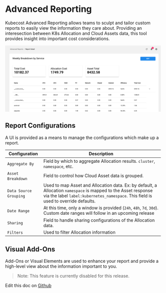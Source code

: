 Advanced Reporting
======

Kubecost Advanced Reporting allows teams to sculpt and tailor custom reports to easily view the information they care about. Providing an interesection between K8s Allocation and Cloud Assets data, this tool provides insight into important cost considerations.


![Kubecost Advanced Reporting UI](https://raw.githubusercontent.com/kubecost/docs/main/images/sample-advanced-report.png)



## Report Configurations

A UI is provided as a means to manage the configurations which make up a report.

| Configuration | Description |
|---------|-----------|
| `Aggregate By` |  Field by which to aggregate Allocation results. `cluster`, `namespace`, etc.|
| `Asset Breakdown` | Field to control how Cloud Asset data is grouped. |
| `Data Source Grouping` | Used to map Asset and Allocation data. Ex: by default, a Allocation `namespace` is mapped to the Asset response via the label `label:kubernetes_namespace`. This field is used to override defaults. |
| `Date Range` | At this time, only a window is provided (`24h`, `48h`, `7d`, `30d`). Custom date ranges will follow in an upcoming release |
| `Sharing` | Field to handle sharing configurations of the Allocation data. |
| `Filters` | Used to filter Allocation information |

## Visual Add-Ons

Add-Ons or Visual Elements are used to enhance your report and provide a high-level view about the information important to you.

> Note: This feature is currently disabled for this release.


Edit this doc on [Github](https://github.com/kubecost/docs/blob/main/advanced-reports.md)


<!--- {"article":"5991192077079","section":"4402815656599","permissiongroup":"1500001277122"} --->